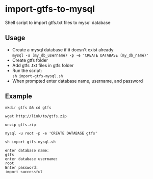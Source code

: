 # import-gtfs-to-mysql
Shell script to import gtfs.txt files to mysql database

## Usage
- Create a mysql database if it doesn't exist already  
`mysql -u (my_db_username) -p -e 'CREATE DATABASE (my_db_name)'`
- Create gtfs folder 
- Add gtfs .txt files in gtfs folder  
- Run the script:  
`sh import-gtfs-mysql.sh`
- When prompted enter database name, username, and password

## Example
```
mkdir gtfs && cd gtfs

wget http://link/to/gtfs.zip

unzip gtfs.zip

mysql -u root -p -e 'CREATE DATABASE gtfs'

sh import-gtfs-mysql.sh

enter database name:
gtfs
enter database username:
root
Enter password: 
import successful
```
